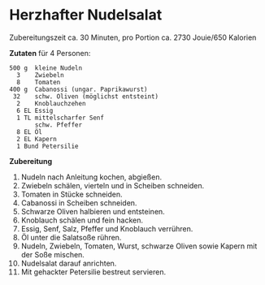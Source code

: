Herzhafter Nudelsalat
=====================

Zubereitungszeit ca. 30 Minuten, pro Portion ca. 2730 Jouie/650 Kalorien

**Zutaten** für 4 Personen:

```
500 g  kleine Nudeln
  3    Zwiebeln
  8    Tomaten 
400 g  Cabanossi (ungar. Paprikawurst) 
 32    schw. Oliven (möglichst entsteint)
  2    Knoblauchzehen
  6 EL Essig
  1 TL mittelscharfer Senf
       schw. Pfeffer
  8 EL Öl
  2 EL Kapern
  1 Bund Petersilie
```

**Zubereitung**

1. Nudeln nach Anleitung kochen, abgießen. 
2. Zwiebeln schälen, vierteln und in Scheiben schneiden. 
3. Tomaten in Stücke schneiden. 
4. Cabanossi in Scheiben schneiden.
5. Schwarze Oliven halbieren und entsteinen.
6. Knoblauch schälen und fein hacken.
7. Essig, Senf, Salz, Pfeffer und Knoblauch verrühren.
8. Öl unter die Salatsoße rühren.
9. Nudeln, Zwiebeln, Tomaten, Wurst, schwarze Oliven sowie Kapern mit der Soße mischen.
11. Nudelsalat darauf anrichten.
12. Mit gehackter Petersilie bestreut servieren.
